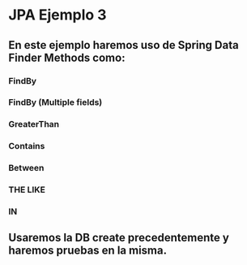 # JPA Ejemplo 3

## En este ejemplo haremos uso de Spring Data Finder Methods como:
### FindBy
### FindBy (Multiple fields)
### GreaterThan
### Contains
### Between
### THE LIKE
### IN

## Usaremos la DB create precedentemente y haremos pruebas en la misma.
